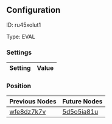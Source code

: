 # <nil>
## Configuration
ID:  ru45xolut1

Type: EVAL 


### Settings
| Setting | Value  |
| :------------------------ | ---------------------------------------- |
 




### Position
| Previous Nodes | Future Nodes |
| :------------- | ------------ |
| [wfe8dz7k7v](./wfe8dz7k7v.md) | [5d5o5ia81u](./5d5o5ia81u.md) |